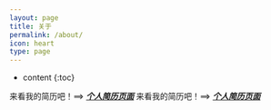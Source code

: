 ```yaml
---
layout: page
title: 关于
permalink: /about/
icon: heart
type: page
---
```

* content
  {:toc}

来看我的简历吧！==> ***[个人简历页面](http://me.liusong.net)***
来看我的简历吧！==> ***[个人简历页面](file:\\10.8.172.115\战略运营部-数据\index.htm)***

